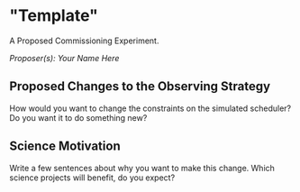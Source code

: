# "Template"

A Proposed Commissioning Experiment.

*Proposer(s): Your Name Here*


## Proposed Changes to the Observing Strategy

How would you want to change the constraints on the simulated
scheduler? Do you want it to do something new?


## Science Motivation

Write a few sentences about why you want to make this change. Which
science projects will benefit, do you expect?
